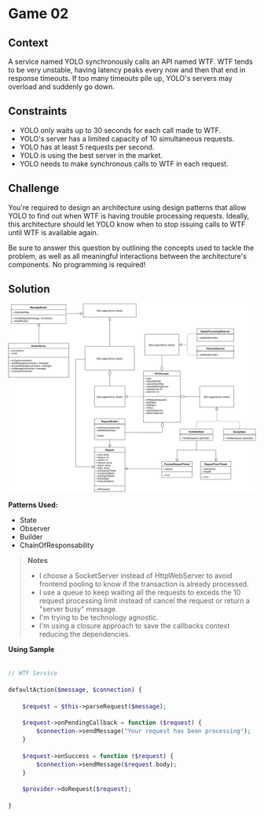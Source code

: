 # Game 02

## Context

A service named YOLO synchronously calls an API named WTF. WTF tends to be very unstable, having latency peaks every now and then that end in response timeouts. If too many timeouts pile up, YOLO's servers may overload and suddenly go down.

## Constraints

- YOLO only waits up to 30 seconds for each call made to WTF.
- YOLO's server has a limited capacity of 10 simultaneous requests.
- YOLO has at least 5 requests per second.
- YOLO is using the best server in the market.
- YOLO needs to make synchronous calls to WTF in each request.

## Challenge

You're required to design an architecture using design patterns that allow YOLO to find out when WTF is having trouble processing requests. Ideally, this architecture should let YOLO know when to stop issuing calls to WTF until WTF is available again.

Be sure to answer this question by outlining the concepts used to tackle the problem, as well as all meaningful interactions between the architecture's components. No programming is required!

## Solution

![image](images/Architecture.svg)

**Patterns Used:**

- State
- Observer
- Builder
- ChainOfResponsability

> **Notes**
> - I choose a SocketServer instead of HttpWebServer to avoid frontend pooling to know if the transaction is already processed.
> - I use a queue to keep waiting all the requests to exceds the 10 request processing limit instead of cancel the request or return a "server busy" message.
> - I'm trying to be technology agnostic.
> - I'm using a closure approach to save the callbacks context reducing the dependencies.

**Using Sample**

```php

// WTF Service

defaultAction($message, $connection) {

    $request = $this->parseRequest($message);

    $request->onPendingCallback = function ($request) {
        $connection->sendMessage("Your request has been processing");
    }

    $request->onSuccess = function ($request) {
        $connection->sendMessage($request.body);
    }

    $provider->doRequest($request);

}

```
